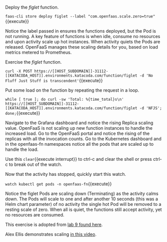 Deploy the _figlet_ function.

`faas-cli store deploy figlet --label "com.openfaas.scale.zero=true"`{{execute}}

Notice the label passed in ensures the functions deployed, but the Pod is not running. A key feature of functions is when idle, consume no resources and upon activity scale up hot instances. When activity quiets the Pods are released. OpenFaaS manages these scaling details for you, based on load metrics metered to Prometheus.

Exercise the _figlet_ function.

`curl -X POST https://[[HOST_SUBDOMAIN]]-31112-[[KATACODA_HOST]].environments.katacoda.com/function/figlet -d 'No Fluff Just Stuff is transcendent'`{{execute}}

Put some load on the function by repeating the request in a loop.

`while [ true ]; do curl -sw 'Total: %{time_total}s\n' https://[[HOST_SUBDOMAIN]]-31112-[[KATACODA_HOST]].environments.katacoda.com/function/figlet -d 'NFJS'; done;`{{execute}}

Navigate to the Grafana dashboard and notice the rising Replica scaling value. OpenFaaS is not scaling up new function instances to handle the increased load. Go to the OpenFaaS portal and notice the rising of the replicas with all the invocation counts. Go to the Kubernetes dashboard and in the openfaas-fn namespaces notice all the pods that are scaled up to handle the load.

Use this ```clear```{{execute interrupt}} to ctrl-c and clear the shell or press ctrl-c to break out of the watch.

Now that the activity has stopped, quickly start this watch.

`watch kubectl get pods -n openfaas-fn`{{execute}}

Notice the figlet Pods are scaling down (Terminating) as the activity calms down. The Pods will scale to one and after another 10 seconds (this was a Helm chart parameter) of no activity the single hot Pod will be removed to a resting scale of zero. When all is quiet, the functions still accept activity, yet no resources are consumed.

This exercise is adopted from [lab 9 found here](https://github.com/openfaas/workshop/blob/master/lab9.md).

Alex Ellis demonstrates scaling [in this video](https://youtu.be/H9cx3w5CW3o).
